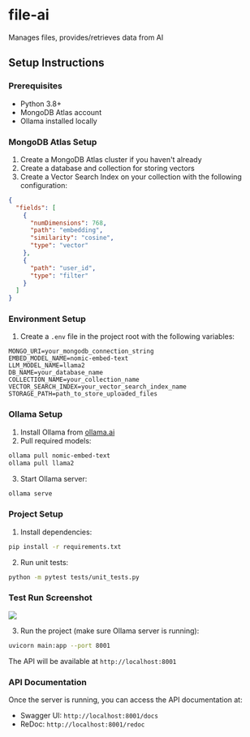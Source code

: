 # file-ai
Manages files, provides/retrieves data from AI

## Setup Instructions

### Prerequisites
- Python 3.8+
- MongoDB Atlas account
- Ollama installed locally

### MongoDB Atlas Setup
1. Create a MongoDB Atlas cluster if you haven't already
2. Create a database and collection for storing vectors
3. Create a Vector Search Index on your collection with the following configuration:
```json
{
  "fields": [
    {
      "numDimensions": 768,
      "path": "embedding",
      "similarity": "cosine",
      "type": "vector"
    },
    {
      "path": "user_id",
      "type": "filter"
    }
  ]
}
```

### Environment Setup
1. Create a `.env` file in the project root with the following variables:
```env
MONGO_URI=your_mongodb_connection_string
EMBED_MODEL_NAME=nomic-embed-text
LLM_MODEL_NAME=llama2
DB_NAME=your_database_name
COLLECTION_NAME=your_collection_name
VECTOR_SEARCH_INDEX=your_vector_search_index_name
STORAGE_PATH=path_to_store_uploaded_files
```

### Ollama Setup
1. Install Ollama from [ollama.ai](https://ollama.ai)
2. Pull required models:
```bash
ollama pull nomic-embed-text
ollama pull llama2
```
3. Start Ollama server:
```bash
ollama serve
```

### Project Setup
1. Install dependencies:
```bash
pip install -r requirements.txt
```

2. Run unit tests:
```bash
python -m pytest tests/unit_tests.py
```

### Test Run Screenshot 
<img src = "https://github.com/Enterprise-Chatbot/.github/blob/main/fileai-tests.png" />

3. Run the project (make sure Ollama server is running):
```bash
uvicorn main:app --port 8001
```

The API will be available at `http://localhost:8001`

### API Documentation
Once the server is running, you can access the API documentation at:
- Swagger UI: `http://localhost:8001/docs`
- ReDoc: `http://localhost:8001/redoc`
